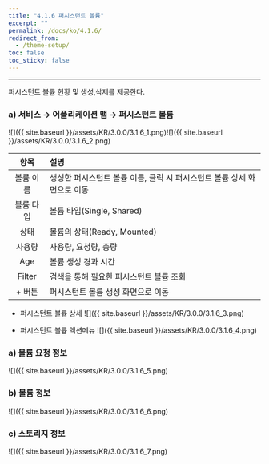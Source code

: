 ```yaml
---
title: "4.1.6 퍼시스턴트 볼륨"
excerpt: ""
permalink: /docs/ko/4.1.6/
redirect_from:
  - /theme-setup/
toc: false
toc_sticky: false
---
```


---
퍼시스턴트 볼륨 현황 및 생성,삭제를 제공한다.

### a\) 서비스 → 어플리케이션 맵 → 퍼시스턴트 볼륨
![]({{ site.baseurl }}/assets/KR/3.0.0/3.1.6_1.png)![]({{ site.baseurl }}/assets/KR/3.0.0/3.1.6_2.png)

| **항목** | **설명** |
| :---: | :--- |
| 볼륨 이름 | 생성한 퍼시스턴트 볼륨 이름, 클릭 시 퍼시스턴트 볼륨 상세 화면으로 이동 |
| 볼륨 타입 | 볼륨 타입(Single, Shared) |
| 상태 | 볼륨의 상태(Ready, Mounted) |
| 사용량 | 사용량, 요청량, 총량 |
| Age | 볼륨 생성 경과 시간 |
| Filter | 검색을 통해 필요한 퍼시스턴트 볼륨 조회 |
| + 버튼 | 퍼시스턴트 볼륨 생성 화면으로 이동 |

* 퍼시스턴트 볼륨 상세
![]({{ site.baseurl }}/assets/KR/3.0.0/3.1.6_3.png)

* 퍼시스턴트 볼륨 액션메뉴
![]({{ site.baseurl }}/assets/KR/3.0.0/3.1.6_4.png)

### a\) 볼륨 요청 정보
![]({{ site.baseurl }}/assets/KR/3.0.0/3.1.6_5.png)

### b\) 볼륨 정보
![]({{ site.baseurl }}/assets/KR/3.0.0/3.1.6_6.png)

### c\) 스토리지 정보
![]({{ site.baseurl }}/assets/KR/3.0.0/3.1.6_7.png)
